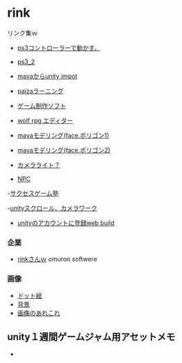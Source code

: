 # rink
リンク集ｗ

- [ps3コントローラーで動かす。](http://gametukurikata.com/program/ps3gamepad)
- [ps3_2](http://gametukurikata.com/category/fps)

- [mayaからunity impot](http://indiegame-japan.com/2016/04/13/post-131/)


- [paizaラーニング](https://paiza.jp/works)


- [ゲーム制作ソフト](http://www.freem.ne.jp/contents/create/tool.html)

- [wolf rpg エディター](http://www.silversecond.com/WolfRPGEditor/)


- [mayaモデリング(face.ポリゴン1)](http://www.cg-ya.net/3dcg/3dmodeling_howto/3dcg-modeling-way/)
- [mayaモデリング(face.ポリゴン2)](https://www.youtube.com/watch?v=xzmg0grXHyE)
- [カメラライト？](http://thankstotoday.com/modeling-shadows/)

- [NPC](http://www6.plala.or.jp/mnagaku/paper/mps18.html)

-[サクセスゲーム塾](https://www.success-corp.co.jp/)
 
-[unityスクロール、カメラワーク](http://gomafrontier.com/unity/1010)

- [unityのアカウントに登録web build]()
 
 
### 企業
- [rinkさんｗ](http://linx.jp/company/partner.html)
omuron softwere

### 画像
- [ドット絵](http://design.kayac.com/topics/2012/02/post-47.php)
- [背景](http://otarunet.com/it/webdesign/photoshop-photo-illustration/)
- [画像のあれこれ](http://photoshop-illustrator-meijinkai.info/photoshop-train/file-formats)

## unity１週間ゲームジャム用アセットメモ
 - [](http://u3d.as/xNP)
